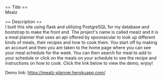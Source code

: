 == Title ==
<br>
Mealz

== Description ==
<br>
I built this site using flask and utilizing PostgreSQL for my database and bootstrap to make the front end. The project's name is called 
mealz and it is a meal planner that uses an api offered by spoonacular to look up different kinds of meals, their recipes and how to cook them.
You start off by making an account and then you are taken to the home page where you can see your meal schedule for the week. You can then 
search for meal to add to your schedule or click on the meals on your schedule to see the recipe and instructions on how to cook. Click the link below to view the demo, enjoy!

Demo link: https://mealz-planner.herokuapp.com/
